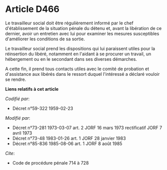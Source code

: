 # Article D466

Le travailleur social doit être régulièrement informé par le chef d'établissement de la situation pénale du détenu et, avant
la libération de ce dernier, avoir un entretien avec lui pour examiner les mesures susceptibles d'améliorer les conditions de
sa sortie. 

Le travailleur social prend les dispositions qui lui paraissent utiles pour la réinsertion du libéré, notamment en l'aidant à
se procurer un travail, un hébergement ou en le secondant dans ses diverses démarches.

A cette fin, il prend tous contacts utiles avec le comité de probation et d'assistance aux libérés dans le ressort duquel
l'intéressé a déclaré vouloir se rendre.

**Liens relatifs à cet article**

_Codifié par_:

  - Décret n°59-322 1959-02-23

_Modifié par_:

  - Décret n°73-281 1973-03-07 art. 2 JORF 16 mars 1973 rectificatif JORF 7 avril 1973
  - Décret n°73-48 1983-01-26 art. 1 JORF 28 janvier 1983
  - Décret n°85-836 1985-08-06 art. 1 JORF 8 août 1985

_Cite_:

  - Code de procédure pénale 714 à 728
